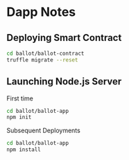 # Dapp Notes

## Deploying Smart Contract

```bash
cd ballot/ballot-contract
truffle migrate --reset
```

## Launching Node.js Server

First time

```bash
cd ballot/ballot-app
npm init
```

Subsequent Deployments

```bash
cd ballot/ballot-app
npm install
```
